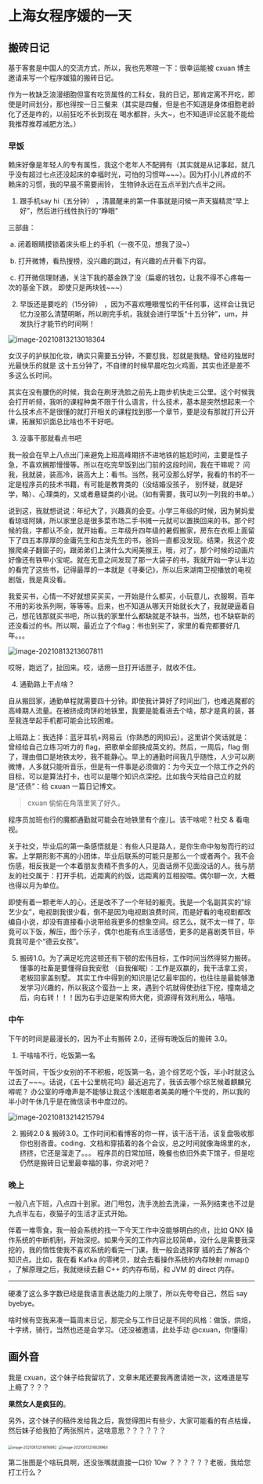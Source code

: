 # 上海女程序媛的一天

## 搬砖⽇记 

基于客套是中国⼈的交流⽅式，所以，我也先寒暄⼀下：很幸运能被 cxuan 博主邀请来写⼀个程序媛猿的搬砖⽇记。 

作为⼀枚缺乏浪漫细胞但富有吃货属性的⼯科⼥，我的⽇记，那肯定离不开吃，即使是时间划分，那也得按⼀⽇三餐来（其实是四餐，但是也不知道是身体细胞⽼龄化了还是咋的，以前狂吃不⻓到现在 喝⽔都胖，头⼤~，也不知道评论区能不能给我推荐推荐减肥⽅法。） 

### 早饭

赖床好像是年轻⼈的专有属性，我这个⽼年⼈不配拥有（其实就是从记事起，就⼏乎没有超过七点还没起床的幸福时光，可怕的习惯咩~~~）。因为打⼩⼉养成的不赖床的习惯，我的早晨不需要闹铃， ⽣物钟永远在五点半到六点半之间。

1. 跟⼿机say hi（五分钟） ，清晨醒来的第⼀件事就是问候⼀声天猫精灵“早上好”，然后进⾏线性执⾏的“睁眼”

三部曲： 

​	a. 闭着眼睛摸锁着床头柜上的⼿机（⼀夜不⻅，想我了没~） 

​	b. 打开微博，看热搜榜，没兴趣的跳过，有兴趣的点开看下内容。 

​	c. 打开微信理财通，关注下我的基⾦跌了没（扁瘪的钱包，让我不得不⼼疼每⼀次的基⾦下跌， 即使只是两块钱~~~） 

2. 早饭还是要吃的（15分钟） ，因为不喜欢睡眼惺忪的⼲任何事，这样会让我记忆⼒没那么清楚明晰，所以刷完⼿机，我就会进⾏早饭“⼗五分钟”，um，并发执⾏才能节约时间啊！

![image-20210813213018364](https://tva1.sinaimg.cn/large/008i3skNly1gtfhh3nqpnj60sv0a074p02.jpg)

⼥汉⼦的护肤加化妆，确实只需要五分钟，不要怼我，怼就是我糙。曾经的独居时光最快乐的就是 这⼗五分钟了，不⾃律的时候早晨吃包⽕鸡⾯，其实也还是差不多这么⻓时间。 

其实在没有腰伤的时候，我会在刷⽛洗脸之前先上跑步机快⾛三公⾥。这个时候我会打开听频，我听的课程种类不限于什么语⾔，什么技术，基本是突然想起来⼀个什么技术点不是很懂的就打开相关的课程找到那⼀个章节，要是没有那就打开公开课，拓展知识⾯总⽐啥也不⼲好吧。 

3. 没事⼲那就看点书吧 

我⼀般会在早上⼋点出⻔来避免上班⾼峰期挤不进地铁的尴尬时间，主要是性⼦急，不喜欢搁那慢慢等。所以在吃完早饭到出⻔前的这段时间，我在⼲嘛呢？ 问我，我就装，装⾼冷，装⾼⼤上：看书。当然，我可没那么好学，我看的书的不⼀定是程序员的技术书籍，有可能是教育类的（没结婚没孩⼦， 别怀疑，就是好学，略）、⼼理类的，⼜或者悬疑类的⼩说。（如有需要，我可以列⼀列我的书单。） 

说到这，我就想说说：年纪⼤了，兴趣真的会变。⼩学三年级的时候，因为舅妈爱看琼瑶阿姨，所以家⾥总是很多菜市场⼆⼿书摊⼀元就可以置换回来的书。那个时候的我，字都认不全，就开始看。三年级升四年级的暑假搬家，房东在⾐柜上⾯留下了四五本厚厚的⾦庸先⽣和古⻰先⽣的书，爸妈⼀直都没发现。结果，我这个⽪猴爬桌⼦翻窗⼦的，跟弟弟们上演什么⼤闹美猴王，哦，对了，那个时候的动画⽚好像还有铁甲⼩宝呢。就在⽆意之间发现了那⼀⼤袋⼦的书，我就开始⼀字认半边的看完了这些书，记得最厚的⼀本就是《寻秦记》，所以后来湖南卫视播放的电视剧版，我是真没看。 

我爱买书，⼼情⼀不好就想买买买，⼀开始是什么都买，⼩玩意⼉，⾐服啊，百年不⽤的彩妆系列啊，等等等。后来，也不知道从哪天开始就⻓⼤了，我就硬逼着⾃⼰，想花钱那就买书吧，所以我的家⾥什么都缺就是不缺书，当然，也不缺崭新的还没看过的书。所以啊，最近⽴了个flag：书也别买了，家⾥的看完都要好⼏年。。。 

![image-20210813213607811](https://tva1.sinaimg.cn/large/008i3skNly1gtfhn47iprj60g80c4dh702.jpg)

哎呀，跑远了，扯回来。哎，话痨⼀旦打开话匣⼦，就收不住。 

4. 通勤路上⼲点啥？ 

⾃从搬回家，通勤单程就需要四⼗分钟。即使我计算好了时间出⻔，也难逃魔都的⾼峰期⼈流量。在被挤成⾁饼的地铁⾥，我要是能看进去个啥，那才是真的装，甚⾄我连举起⼿机都可能会⽐较困难。 

上班路上：我选择：蓝⽛⽿机+⽹易云（你熟悉的⽹抑云）。这⾥讲个笑话就是：曾经给⾃⼰⽴练习听⼒的 flag，把歌单全部换成英⽂的。然后，⼀周后，flag 倒了，理由借⼝是地铁太吵，我不能静⼼。早上的通勤时间我⼏乎随性，⼈少可以刷微博，⼈多就只能听⾳乐，但是有⼀件事是必须做的：为今天⽴⼀个除⼯作之外的⽬标，可以是算法打卡，也可以是哪个知识点深挖。⽐如我今天给⾃⼰⽴的就是“还债”：给 cxuan ⼀篇⽇记博⽂。 

> cxuan 偷偷在角落里笑了好久。

程序员加班也⾏的魔都通勤就可能会在地铁⾥有个座⼉。该⼲啥呢？社交 & 看电视。 

关于社交，毕业后的第⼀条感悟就是：有些⼈只是路⼈，是你⽣命中匆匆⽽⾏的过客。上学期形影不离的⼩团体，毕业后联系的可能只是那么⼀个或者两个。我不会伤感，相反我是⼀个本着朋友贵精不贵多的⼈，⻅⾯话痨不⻅⾯没话的⼈。我与朋友的社交属于：打开⼿机，近距离的约饭，远距离的互相投喂。偶尔聊⼀次，⼤概也得以⽉为单位。 

即使有着⼀颗⽼年⼈的⼼，还是改不了⼀个年轻的躯壳。我是⼀个名副其实的“综艺少⼥”，电视剧我很少看，倒不是因为电视剧浪费时间，⽽是好看的电视剧都改编⾃⼩说，却没有直接看⼩说带给我更多的想象空间。综艺么，就不太⼀样了，毕竟可以下饭，解压，图个乐⼦，偶尔也能有点⽣活感悟，更多的是喜剧类节⽬，毕竟我可是个“德云⼥孩”。

5. 搬砖1.0。为了满⾜吃完这顿还有下顿的宏伟⽬标，⼯作时间当然得努⼒搬砖。懂事的社畜是要懂得⾃我安慰 （⾃我催眠）：⼯作是双赢的，我⼲活拿⼯资，⽼板回家盖别墅。 其实⼯作中得到的知识是记忆最牢固的，也往往是最能够激发学习兴趣的，所以我这个蛮劲⼀上 来，遇到个坑就得使劲往下挖，撞南墙之后，向右转！！！因为右⼿边是架构师⼤佬，资源得有效利⽤么，嘻嘻。 

### 中午

下午的时间是最漫长的，因为不⽌有搬砖 2.0，还得有晚饭后的搬砖 3.0。 

1. ⼲啥啥不⾏，吃饭第⼀名 

午饭时间，⼲饭少⼥别的不不积极，吃饭第⼀名，追个综艺吃个饭，半⼩时就这么过去了~~~。话说，《五⼗公⾥桃花坞》最近追完了，我该去哪个综艺候着麒麟兄嘚呢？ 办公室的呼噜声是不能够让我这个浅眠患者美美的睡个午觉的，所以我的半⼩时午休⼏乎是在微信读书中度过的。 

![image-20210813214215794](https://tva1.sinaimg.cn/large/008i3skNly1gtfhthq9r0j60g90m1dhe02.jpg)

2. 搬砖2.0 & 搬砖3.0。⼯作时间和看博客的你⼀样，该⼲活⼲活，该复盘吸收那你也别吝啬。coding、⽂档和穿插着的各个会议，总之时间就像海绵⾥的⽔，挤挤，它还是溜⾛了。。。 程序员的⽇常加班，晚餐也依旧外卖下馆⼦，但是吃仍然是搬砖⽇记⾥最幸福的事，你说对吧？

### 晚上

⼀般⼋点下班，⼋点四⼗到家。进⻔甩包，洗⼿洗脸去洗澡，⼀系列结束也不过是九点半左右，夜猫⼦的⽣活才正式开始。 

伴着⼀堆零⻝，我⼀般会系统的找⼀下今天⼯作中没能够明⽩的点，⽐如 QNX 操作系统的中断机制，开始深挖。如果今天的⼯作内容⽐较简单，没什么是需要我深挖的，我的惰性使我不喜欢系统的看完⼀⻔课，我⼀般会选择穿 插的去了解各个知识点。⽐如，我在看 Kafka 的零拷⻉，就会去看操作系统的内存映射 mmap() ，了解原理之后，我就继续去翻 C++ 的内存布局，和 JVM 的 direct 内存。 

***

硬凑了这么多字数已经是我语⾔表达能⼒的上限了，所以先夸夸⾃⼰，然后 say byebye。 

啥时候有空我来凑⼀篇周末⽇记，那完全与⼯作⽇记是不同的⻛格：做饭，烘焙，⼗字绣，骑⾏，当然也还是会学习。（还没被邀请，此处⼿动 @cxuan，你懂得）

## 画外音

我是 cxuan，这个妹子给我留坑了，文章末尾还要我再邀请她一次，这难道是写上瘾了？？？

**果然女人是疯狂的**。

另外，这个妹子的稿件发给我之后，我觉得图片有些少，大家可能看的有点枯燥，然后妹子给我拍了两张照片，这啥意思？？？？？？

<img src="https://tva1.sinaimg.cn/large/008i3skNly1gtfhzr9i3gj30o91hcgn8.jpg" alt="image-20210813214816892" style="zoom:50%;" />

<img src="https://tva1.sinaimg.cn/large/008i3skNly1gtfhzz1c80j60o91hc0xe02.jpg" alt="image-20210813214828964" style="zoom:50%;" />

第二张图是个啥玩具啊，还没张嘴就直接一口价 10w ？？？？？？老板，我给您打工行么？


